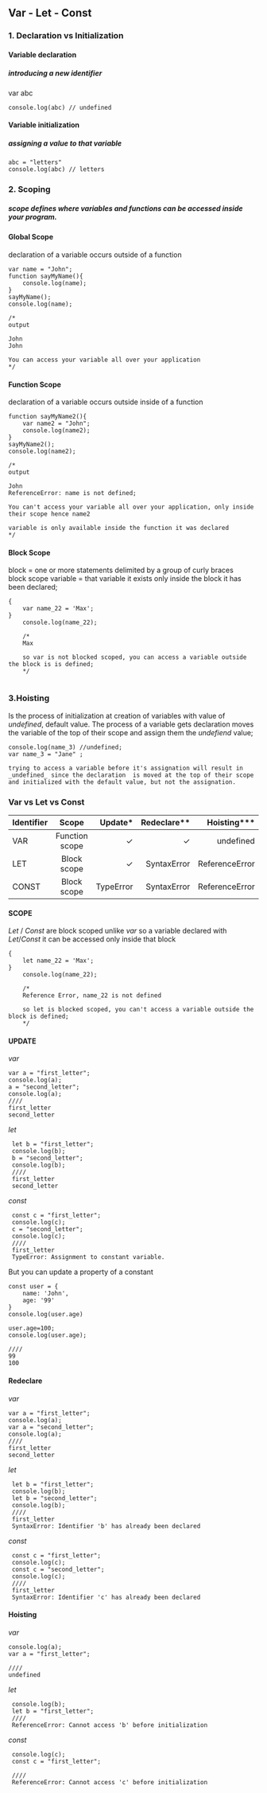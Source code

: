 ## Var - Let - Const

### 1. Declaration vs Initialization

#### Variable declaration 
##### introducing a new identifier

var abc
```
console.log(abc) // undefined    
```

#### Variable initialization
##### assigning a value to that variable
```
abc = "letters" 
console.log(abc) // letters
```

### 2. Scoping
##### scope defines where  variables and functions can be accessed inside your program.

#### Global Scope
declaration of a variable occurs outside of a function

```
var name = "John";
function sayMyName(){
    console.log(name);
}
sayMyName();
console.log(name);

/*
output

John
John

You can access your variable all over your application
*/

```

#### Function Scope
declaration of a variable occurs outside inside of a function

```
function sayMyName2(){
    var name2 = "John";
    console.log(name2);
}
sayMyName2();
console.log(name2);

/*
output

John
ReferenceError: name is not defined;

You can't access your variable all over your application, only inside their scope hence name2 

variable is only available inside the function it was declared
*/

```
#### Block Scope
block = one or more statements delimited by a group of curly braces   
block scope variable = that variable it exists only inside the block it has been declared;

```
{
    var name_22 = 'Max';
}
    console.log(name_22);

    /*
    Max

    so var is not blocked scoped, you can access a variable outside the block is is defined;
    */


```


### 3.Hoisting
Is the process of initialization at creation of variables with value of _undefined_, default value.
The process of a variable gets declaration moves the variable of the top of their scope and assign them the _undefiend_ value;

```
console.log(name_3) //undefined;
var name_3 = "Jane" ;

trying to access a variable before it's assignation will result in _undefined_ since the declaration  is moved at the top of their scope and initialized with the default value, but not the assignation.
```

### Var vs Let vs Const


| Identifier    | Scope         | Update* |Redeclare**  |Hoisting***   |    
| ------------- |:-------------:| ------: |-----------: |-------------:| 
| VAR           | Function scope|   ✓     |    ✓       |   undefined  |  
| LET           | Block scope   |   ✓     | SyntaxError |ReferenceError| 
| CONST         | Block scope   |TypeError | SyntaxError|ReferenceError|


#### SCOPE
_Let_ / _Const_ are block scoped unlike _var_ so a variable declared with _Let_/_Const_ it can be accessed only inside that block

```
{
    let name_22 = 'Max';
}
    console.log(name_22);

    /*
    Reference Error, name_22 is not defined

    so let is blocked scoped, you can't access a variable outside the block is defined;
    */

```

#### UPDATE
*var*

 ```
 var a = "first_letter";
 console.log(a);
 a = "second_letter";
 console.log(a);
 ////
 first_letter
 second_letter
```

*let*

```
 let b = "first_letter";
 console.log(b);
 b = "second_letter";
 console.log(b);
 ////
 first_letter
 second_letter
 ```

 *const*

```
 const c = "first_letter";
 console.log(c);
 c = "second_letter";
 console.log(c);
 ////
 first_letter
 TypeError: Assignment to constant variable.
 ```

But you can update a property of a constant

```
const user = {
    name: 'John',
    age: '99'
}
console.log(user.age)

user.age=100;
console.log(user.age);

////
99
100

```

#### Redeclare
*var*

 ```
 var a = "first_letter";
 console.log(a);
 var a = "second_letter";
 console.log(a);
 ////
 first_letter
 second_letter
```

*let*

```
 let b = "first_letter";
 console.log(b);
 let b = "second_letter";
 console.log(b);
 ////
 first_letter
 SyntaxError: Identifier 'b' has already been declared
 ```

 *const*

```
 const c = "first_letter";
 console.log(c);
 const c = "second_letter";
 console.log(c);
 ////
 first_letter
 SyntaxError: Identifier 'c' has already been declared
 ```

 #### Hoisting
*var*

 ```
 console.log(a);
 var a = "first_letter";
 
 ////
 undefined
```

*let*

```
 console.log(b);
 let b = "first_letter";
 ////
 ReferenceError: Cannot access 'b' before initialization
  ```

 *const*

```
 console.log(c);
 const c = "first_letter";
 
 ////
 ReferenceError: Cannot access 'c' before initialization
 ```